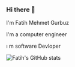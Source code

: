 ### Hi there 👋
I'm Fatih Mehmet Gurbuz

I'm a computer engineer 

ı m software Devloper

![Fatih's GitHub stats](https://github-readme-stats.vercel.app/api?username=fatihnet75&show_icons=true&theme=radical)







